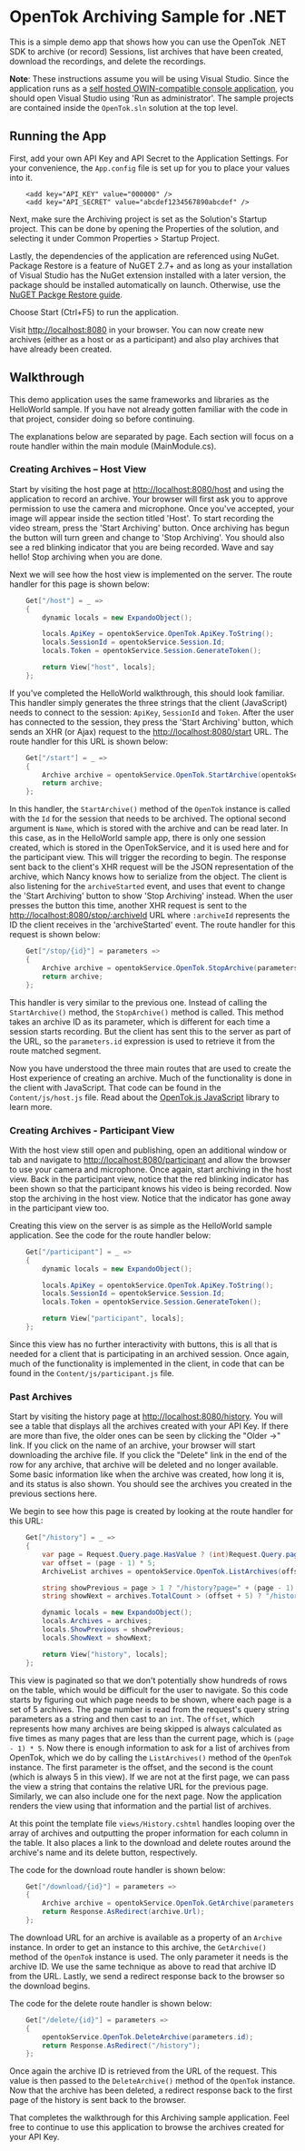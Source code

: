 ﻿# OpenTok Archiving Sample for .NET

This is a simple demo app that shows how you can use the OpenTok .NET SDK to archive (or record)
Sessions, list archives that have been created, download the recordings, and delete the recordings.

**Note**: These instructions assume you will be using Visual Studio. Since the application runs as a 
[self hosted OWIN-compatible console application](https://github.com/NancyFx/Nancy/wiki/Hosting-nancy-with-owin#katana---httplistener-selfhost),
you should open Visual Studio using 'Run as administrator'. The sample projects are contained inside
the `OpenTok.sln` solution at the top level.

## Running the App

First, add your own API Key and API Secret to the Application Settings. For your convenience, the
`App.config` file is set up for you to place your values into it.

```
    <add key="API_KEY" value="000000" />
    <add key="API_SECRET" value="abcdef1234567890abcdef" />
```

Next, make sure the Archiving project is set as the Solution's Startup project. This can be done
by opening the Properties of the solution, and selecting it under Common Properties > Startup Project.

Lastly, the dependencies of the application are referenced using NuGet. Package Restore is a feature of
NuGET 2.7+ and as long as your installation of Visual Studio has the NuGet extension installed with a
later version, the package should be installed automatically on launch. Otherwise, use the 
[NuGET Packge Restore guide](http://docs.nuget.org/docs/reference/package-restore).

Choose Start (Ctrl+F5) to run the application.

Visit <http://localhost:8080> in your browser. You can now create new archives (either as a host or
as a participant) and also play archives that have already been created.


## Walkthrough

This demo application uses the same frameworks and libraries as the HelloWorld sample. If you have
not already gotten familiar with the code in that project, consider doing so before continuing.

The explanations below are separated by page. Each section will focus on a route handler within the
main module (MainModule.cs).

### Creating Archives – Host View

Start by visiting the host page at <http://localhost:8080/host> and using the application to record
an archive. Your browser will first ask you to approve permission to use the camera and microphone.
Once you've accepted, your image will appear inside the section titled 'Host'. To start recording
the video stream, press the 'Start Archiving' button. Once archiving has begun the button will turn
green and change to 'Stop Archiving'. You should also see a red blinking indicator that you are
being recorded. Wave and say hello! Stop archiving when you are done.

Next we will see how the host view is implemented on the server. The route handler for this page is
shown below:

```csharp
    Get["/host"] = _ =>
    {
        dynamic locals = new ExpandoObject();

        locals.ApiKey = opentokService.OpenTok.ApiKey.ToString();
        locals.SessionId = opentokService.Session.Id;
        locals.Token = opentokService.Session.GenerateToken();

        return View["host", locals];
    };
```

If you've completed the HelloWorld walkthrough, this should look familiar. This handler simply
generates the three strings that the client (JavaScript) needs to connect to the session: `ApiKey`,
`SessionId` and `Token`. After the user has connected to the session, they press the
'Start Archiving' button, which sends an XHR (or Ajax) request to the <http://localhost:8080/start>
URL. The route handler for this URL is shown below:

```csharp
    Get["/start"] = _ =>
    {
        Archive archive = opentokService.OpenTok.StartArchive(opentokService.Session.Id, ".NET Archiving Sample App");
        return archive;
    };
```

In this handler, the `StartArchive()` method of the `OpenTok` instance is called with the `Id`
for the session that needs to be archived. The optional second argument is `Name`, which is stored with
the archive and can be read later. In this case, as in the HelloWorld sample app, there is
only one session created, which is stored in the OpenTokService, and it is used here and for the
participant view. This will trigger the recording to begin. The response sent back to the client's XHR
request will be the JSON representation of the archive, which Nancy knows how to serialize from the object.
The client is also listening for the `archiveStarted` event, and uses that event to change the 'Start Archiving' button
to show 'Stop Archiving' instead. When the user presses the button this time, another XHR request
is sent to the <http://localhost:8080/stop/:archiveId> URL where `:archiveId` represents the ID the
client receives in the 'archiveStarted' event. The route handler for this request is shown below:

```csharp
    Get["/stop/{id}"] = parameters =>
    {
        Archive archive = opentokService.OpenTok.StopArchive(parameters.id);
        return archive;
    };
```

This handler is very similar to the previous one. Instead of calling the `StartArchive()` method,
the `StopArchive()` method is called. This method takes an archive ID as its parameter, which
is different for each time a session starts recording. But the client has sent this to the server
as part of the URL, so the `parameters.id` expression is used to retrieve it from the route matched
segment.

Now you have understood the three main routes that are used to create the Host experience of
creating an archive. Much of the functionality is done in the client with JavaScript. That code can
be found in the `Content/js/host.js` file. Read about the
[OpenTok.js JavaScript](http://tokbox.com/opentok/libraries/client/js/) library to learn more.

### Creating Archives - Participant View

With the host view still open and publishing, open an additional window or tab and navigate to
<http://localhost:8080/participant> and allow the browser to use your camera and microphone. Once
again, start archiving in the host view. Back in the participant view, notice that the red blinking
indicator has been shown so that the participant knows his video is being recorded. Now stop the
archiving in the host view. Notice that the indicator has gone away in the participant view too.

Creating this view on the server is as simple as the HelloWorld sample application. See the code
for the route handler below:

```csharp
    Get["/participant"] = _ =>
    {
        dynamic locals = new ExpandoObject();

        locals.ApiKey = opentokService.OpenTok.ApiKey.ToString();
        locals.SessionId = opentokService.Session.Id;
        locals.Token = opentokService.Session.GenerateToken();

        return View["participant", locals];
    };
```

Since this view has no further interactivity with buttons, this is all that is needed for a client
that is participating in an archived session. Once again, much of the functionality is implemented
in the client, in code that can be found in the `Content/js/participant.js` file.

### Past Archives

Start by visiting the history page at <http://localhost:8080/history>. You will see a table that
displays all the archives created with your API Key. If there are more than five, the older ones
can be seen by clicking the "Older →" link. If you click on the name of an archive, your browser
will start downloading the archive file. If you click the "Delete" link in the end of the row
for any archive, that archive will be deleted and no longer available. Some basic information like
when the archive was created, how long it is, and its status is also shown. You should see the
archives you created in the previous sections here.

We begin to see how this page is created by looking at the route handler for this URL:

```csharp
    Get["/history"] = _ =>
    {
        var page = Request.Query.page.HasValue ? (int)Request.Query.page : 1;
        var offset = (page - 1) * 5;
        ArchiveList archives = opentokService.OpenTok.ListArchives(offset, 5);

        string showPrevious = page > 1 ? "/history?page=" + (page - 1).ToString() : null;
        string showNext = archives.TotalCount > (offset + 5) ? "/history?page=" + (page + 1).ToString() : null;

        dynamic locals = new ExpandoObject();
        locals.Archives = archives;
        locals.ShowPrevious = showPrevious;
        locals.ShowNext = showNext;

        return View["history", locals];
    };
```

This view is paginated so that we don't potentially show hundreds of rows on the table, which would
be difficult for the user to navigate. So this code starts by figuring out which page needs to be
shown, where each page is a set of 5 archives. The page number is read from the request's query
string parameters as a string and then cast to an `int`. The `offset`, which represents how many
archives are being skipped is always calculated as five times as many pages that are less than the current
page, which is `(page - 1) * 5`. Now there is enough information to ask for a list of archives from
OpenTok, which we do by calling the `ListArchives()` method of the `OpenTok` instance. The first
parameter is the offset, and the second is the count (which is always 5 in this view). If we are not
at the first page, we can pass the view a string that contains the relative URL for the previous
page. Similarly, we can also include one for the next page. Now the application renders the view
using that information and the partial list of archives.

At this point the template file `views/History.cshtml` handles looping over the array of archives and
outputting the proper information for each column in the table. It also places a link to the download
and delete routes around the archive's name and its delete button, respectively.

The code for the download route handler is shown below:

```csharp
    Get["/download/{id}"] = parameters =>
    {
        Archive archive = opentokService.OpenTok.GetArchive(parameters.id);
        return Response.AsRedirect(archive.Url);
    };
```

The download URL for an archive is available as a property of an `Archive` instance. In order to get
an instance to this archive, the `GetArchive()` method of the `OpenTok` instance is used. The only
parameter it needs is the archive ID. We use the same technique as above to read that archive ID
from the URL. Lastly, we send a redirect response back to the browser so the download begins.

The code for the delete route handler is shown below:

```csharp
    Get["/delete/{id}"] = parameters =>
    {
        opentokService.OpenTok.DeleteArchive(parameters.id);
        return Response.AsRedirect("/history");
    };
```

Once again the archive ID is retrieved from the URL of the request. This value is then passed to the
`DeleteArchive()` method of the `OpenTok` instance. Now that the archive has been deleted, a
redirect response back to the first page of the history is sent back to the browser.

That completes the walkthrough for this Archiving sample application. Feel free to continue to use
this application to browse the archives created for your API Key.